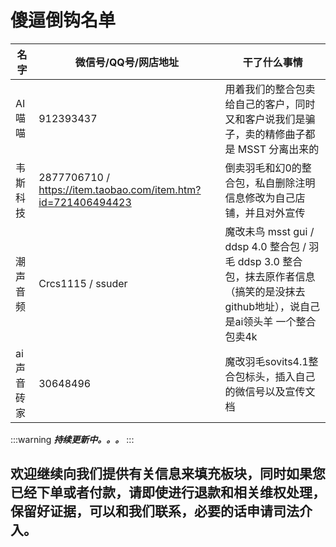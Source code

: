 # 傻逼倒钩名单


| 名字        | 微信号/QQ号/网店地址 | 干了什么事情 |
| ----------- | --------------------|-------------|
| AI喵喵      | 912393437 | 用着我们的整合包卖给自己的客户，同时又和客户说我们是骗子，卖的精修曲子都是 MSST 分离出来的 |
| 韦斯科技    | 2877706710 / https://item.taobao.com/item.htm?id=721406494423 | 倒卖羽毛和幻0的整合包，私自删除注明信息修改为自己店铺，并且对外宣传 |
| 潮声音频    | Crcs1115 / ssuder | 魔改未鸟 msst gui / ddsp 4.0 整合包 / 羽毛 ddsp 3.0 整合包，抹去原作者信息（搞笑的是没抹去github地址），说自己是ai领头羊 一个整合包卖4k |
| ai声音砖家  | 30648496 | 魔改羽毛sovits4.1整合包标头，插入自己的微信号以及宣传文档 |

:::warning
**_持续更新中。。。_**
:::

## 欢迎继续向我们提供有关信息来填充板块，同时如果您已经下单或者付款，请即使进行退款和相关维权处理，保留好证据，可以和我们联系，必要的话申请司法介入。